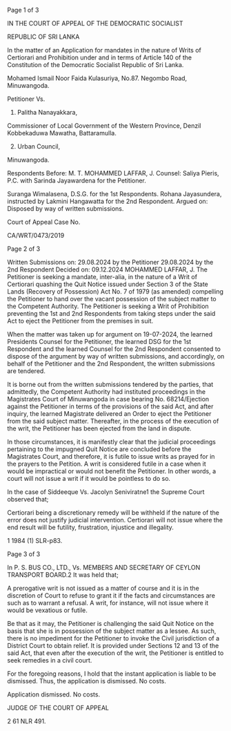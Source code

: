 Page 1 of 3

IN THE COURT OF APPEAL OF THE DEMOCRATIC SOCIALIST

REPUBLIC OF SRI LANKA

In the matter of an Application for mandates in the nature of Writs of Certiorari and Prohibition under and in terms of Article 140 of the Constitution of the Democratic Socialist Republic of Sri Lanka.

Mohamed Ismail Noor Faida Kulasuriya, No.87. Negombo Road, Minuwangoda.

Petitioner Vs.

1. Palitha Nanayakkara,

Commissioner of Local Government of the Western Province, Denzil Kobbekaduwa Mawatha, Battaramulla.

2. Urban Council,

Minuwangoda.

Respondents Before: M. T. MOHAMMED LAFFAR, J. Counsel: Saliya Pieris, P.C. with Sarinda Jayawardena for the Petitioner.

Suranga Wimalasena, D.S.G. for the 1st Respondents. Rohana Jayasundera, instructed by Lakmini Hangawatta for the 2nd Respondent. Argued on: Disposed by way of written submissions.

Court of Appeal Case No.

CA/WRT/0473/2019

Page 2 of 3

Written Submissions on: 29.08.2024 by the Petitioner 29.08.2024 by the 2nd Respondent Decided on: 09.12.2024 MOHAMMED LAFFAR, J. The Petitioner is seeking a mandate, inter-alia, in the nature of a Writ of Certiorari quashing the Quit Notice issued under Section 3 of the State Lands (Recovery of Possession) Act No. 7 of 1979 (as amended) compelling the Petitioner to hand over the vacant possession of the subject matter to the Competent Authority. The Petitioner is seeking a Writ of Prohibition preventing the 1st and 2nd Respondents from taking steps under the said Act to eject the Petitioner from the premises in suit.

When the matter was taken up for argument on 19-07-2024, the learned Presidents Counsel for the Petitioner, the learned DSG for the 1st Respondent and the learned Counsel for the 2nd Respondent consented to dispose of the argument by way of written submissions, and accordingly, on behalf of the Petitioner and the 2nd Respondent, the written submissions are tendered.

It is borne out from the written submissions tendered by the parties, that admittedly, the Competent Authority had instituted proceedings in the Magistrates Court of Minuwangoda in case bearing No. 68214/Ejection against the Petitioner in terms of the provisions of the said Act, and after inquiry, the learned Magistrate delivered an Order to eject the Petitioner from the said subject matter. Thereafter, in the process of the execution of the writ, the Petitioner has been ejected from the land in dispute.

In those circumstances, it is manifestly clear that the judicial proceedings pertaining to the impugned Quit Notice are concluded before the Magistrates Court, and therefore, it is futile to issue writs as prayed for in the prayers to the Petition. A writ is considered futile in a case when it would be impractical or would not benefit the Petitioner. In other words, a court will not issue a writ if it would be pointless to do so.

In the case of Siddeeque Vs. Jacolyn Seniviratne1 the Supreme Court observed that;

Certiorari being a discretionary remedy will be withheld if the nature of the error does not justify judicial intervention. Certiorari will not issue where the end result will be futility, frustration, injustice and illegality.

1 1984 (1) SLR-p83.

Page 3 of 3

In P. S. BUS CO., LTD., Vs. MEMBERS AND SECRETARY OF CEYLON TRANSPORT BOARD.2 It was held that;

A prerogative writ is not issued as a matter of course and it is in the discretion of Court to refuse to grant it if the facts and circumstances are such as to warrant a refusal. A writ, for instance, will not issue where it would be vexatious or futile.

Be that as it may, the Petitioner is challenging the said Quit Notice on the basis that she is in possession of the subject matter as a lessee. As such, there is no impediment for the Petitioner to invoke the Civil jurisdiction of a District Court to obtain relief. It is provided under Sections 12 and 13 of the said Act, that even after the execution of the writ, the Petitioner is entitled to seek remedies in a civil court.

For the foregoing reasons, I hold that the instant application is liable to be dismissed. Thus, the application is dismissed. No costs.

Application dismissed. No costs.

JUDGE OF THE COURT OF APPEAL

2 61 NLR 491.